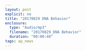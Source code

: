 ```yaml
---
layout: post
explicit: no
title: "20170829 DNA Behavior"
enclosure:
  type: "Audio/mp3"
  filename: "20170829_DNA Behavior"
  duration: "00:00:40"
tags: ap_news
---
```




